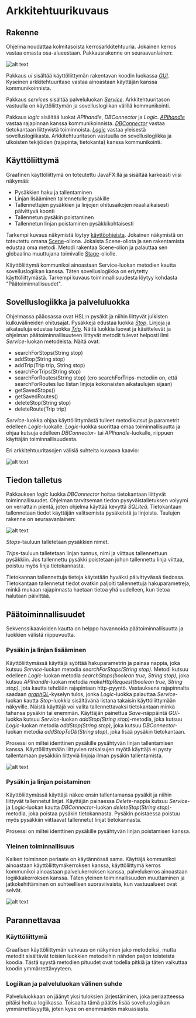 # Arkkitehtuurikuvaus
## Rakenne 

Ohjelma noudattaa kolmitasoista kerrosarkkitehtuuria. Jokainen kerros vastaa omasta osa-alueestaan. Pakkausrakenne on seuraavanlainen: 

![alt text](https://github.com/Faktatykki/ot-harjoitustyo/blob/master/projekti/HSLGatherer/dokumentaatio/kuvat/packages.png) 

Pakkaus *ui* sisältää käyttöliittymän rakentavan koodin luokassa [*GUI*](https://github.com/Faktatykki/ot-harjoitustyo/blob/master/projekti/HSLGatherer/src/main/java/ui/GUI.java). Kyseinen arkkitehtuuritaso vastaa ainoastaan käyttäjän kanssa kommunikoinnista. 

Pakkaus *services* sisältää palveluluokan [*Service*](https://github.com/Faktatykki/ot-harjoitustyo/blob/master/projekti/HSLGatherer/src/main/java/services/Service.java). Arkkitehtuuritason vastuulla on käyttöliittymän ja sovelluslogiikan välillä kommunikointi. 

Pakkaus *logic* sisältää luokat *APIhandle*, *DBConnector* ja *Logic*. [*APIhandle*](https://github.com/Faktatykki/ot-harjoitustyo/blob/master/projekti/HSLGatherer/src/main/java/logic/APIhandle.java) vastaa rajapinnan kanssa kommunikoinnista. [*DBConnector*](https://github.com/Faktatykki/ot-harjoitustyo/blob/master/projekti/HSLGatherer/src/main/java/logic/DBConnector.java) vastaa tietokantaan liittyvistä toiminnoista. [*Logic*](https://github.com/Faktatykki/ot-harjoitustyo/blob/master/projekti/HSLGatherer/src/main/java/logic/Logic.java) vastaa yleisestä sovelluslogiikasta. Arkkitehtuuritason vastuulla on sovelluslogiikka ja ulkoisten tekijöiden (rajapinta, tietokanta) kanssa kommunikointi.

## Käyttöliittymä

Graafinen käyttöliittymä on toteutettu JavaFX:llä ja sisältää karkeasti viisi näkymää: 

- Pysäkkien haku ja tallentaminen 
- Linjan lisääminen tallennetulle pysäkille 
- Tallennettujen pysäkkien ja linjojen ohitusaikojen reaaliaikaisesti päivittyvä koonti
- Tallennetun pysäkin poistaminen 
- Tallennetun linjan poistaminen pysäkkikohtaisesti 

Tarkempi kuvaus näkymistä löytyy [käyttöohjeista](https://github.com/Faktatykki/ot-harjoitustyo/blob/master/projekti/HSLGatherer/dokumentaatio/kayttoohje.md). Jokainen näkymistä on toteutettu omana [Scene](https://docs.oracle.com/javase/8/javafx/api/javafx/scene/Scene.html)-oliona. Jokaista Scene-oliota ja sen rakentamista edustaa oma metodi. Metodi rakentaa Scene-olion ja palauttaa sen globaalina muuttujana toimivalle [Stage](https://docs.oracle.com/javase/8/javafx/api/javafx/stage/Stage.html)-oliolle. 

Käyttöliittymä kommunikoi ainoastaan Service-luokan metodien kautta sovelluslogiikan kanssa. Täten sovelluslogiikka on eriytetty käyttöliittymästä. Tarkempi kuvaus toiminnallisuudesta löytyy kohdasta "Päätoiminnallisuudet". 

## Sovelluslogiikka ja palveluluokka 

Ohjelmassa pääosassa ovat HSL:n pysäkit ja niihin liittyvät julkisten kulkuvälineiden ohitusajat. Pysäkkejä edustaa luokka [*Stop*](https://github.com/Faktatykki/ot-harjoitustyo/blob/master/projekti/HSLGatherer/src/main/java/classes/Stop.java). Linjoja ja aikatauluja edustaa luokka [*Trip*](https://github.com/Faktatykki/ot-harjoitustyo/blob/master/projekti/HSLGatherer/src/main/java/classes/Trip.java). Näitä luokkia luovat ja käsittelevät ja ohjelman päätoiminnallisuuteen liittyvät metodit tulevat helposti ilmi *Service*-luokan metodeista. Näitä ovat: 

- searchForStops(String stop)
- addStop(String stop)
- addTrip(Trip trip, String stop)
- searchForTrips(String stop)
- searchForRoutes(String stop) (ero searchForTrips-metodiin on, että searchForRoutes luo listan linjoja kokonaisten aikataulujen sijaan)
- getSavedStops()
- getSavedRoutes()
- deleteStop(String stop)
- deleteRoute(Trip trip)

*Service*-luokka ohjaa käyttöliittymästä tulleet metodikutsut ja parametrit edelleen *Logic*-luokalle. *Logic*-luokka suorittaa omaa toiminnallisuutta ja ohjaa kutsuja edelleen *DBConnector*- tai *APIhandle*-luokalle, riippuen käyttäjän toiminnallisuudesta.

Eri arkkitehtuuritasojen välisiä suhteita kuvaava kaavio: 

![alt text](https://github.com/Faktatykki/ot-harjoitustyo/blob/master/projekti/HSLGatherer/dokumentaatio/kuvat/luokkakaavio.png)

## Tiedon talletus 

Pakkauksen *logic* luokka *DBConnector* hoitaa tietokantaan liittyvät toiminnallisuudet. Ohjelman tarvitseman tiedon pysyväistalletuksen volyymi on verrattain pientä, joten ohjelma käyttää kevyttä *SQLiteä*. Tietokantaan tallennetaan tiedot käyttäjän valitsemista pysäkeistä ja linjoista. Taulujen rakenne on seuraavanlainen: 

![alt text](https://github.com/Faktatykki/ot-harjoitustyo/blob/master/projekti/HSLGatherer/dokumentaatio/kuvat/tables.png) 

*Stops*-tauluun talletetaan pysäkkien nimet. 

*Trips*-tauluun talletetaan linjan tunnus, nimi ja viittaus tallennettuun pysäkkiin. Jos tallennettu pysäkki poistetaan johon tallennettu linja viittaa, poistuu myös linja tietokannasta. 

Tietokannan tallennettuja tietoja käytetään hyväksi päivittyvässä tiedossa. Tietokantaan tallennetut tiedot ovatkin paljolti tallennettuja hakuparametreja, minkä mukaan rajapinnasta haetaan tietoa yhä uudelleen, kun tietoa halutaan päivittää. 

## Päätoiminnallisuudet 

Sekvenssikaavioiden kautta on helppo havannoida päätoiminnallisuutta ja luokkien välistä riippuvuutta. 

### Pysäkin ja linjan lisääminen

Käyttöliittymässä käyttäjä syöttää hakuparametrin ja painaa nappia, joka kutsuu *Service*-luokan metodia *searchForStops(String stop)*. Metodi kutsuu edelleen *Logic*-luokan metodia *searchStops(boolean true, String stop)*, joka kutsuu *APIhandle*-luokan metodia *makeHttpRequest(boolean true, String stop)*, jota kautta tehdään rajapintaan http-pyyntö. Vastauksena rajapinnalta saadaan [*graphQL*](https://graphql.org/learn/)-kyselyn tulos, jonka *Logic*-luokka palauttaa *Service*-luokan kautta *Stop*-luokkia sisältävänä listana takaisin käyttöliittymään näkyville. Näistä käyttäjä voi valita tallennettavaksi tietokantaan minkä tahansa pysäkin tai enemmän. Käyttäjän painettua *Save*-näppäintä *GUI*-luokka kutsuu *Service*-luokan *addStop(String stop)*-metodia, joka kutsuu *Logic*-luokan metodia *addStop(String stop)*, joka kutsuu *DBConnector*-luokan metodia *addStopToDb(String stop)*, joka lisää pysäkin tietokantaan. 

Prosessi on miltei identtinen pysäkille pysähtyvän linjan tallentamisen kanssa. Käyttöliittymään liittyvien ratkaisujen myötä käyttäjä ei pysty tallentamaan pysäkkiin liittyviä linjoja ilman pysäkin tallentamista. 

![alt text](https://github.com/Faktatykki/ot-harjoitustyo/blob/master/projekti/HSLGatherer/dokumentaatio/kuvat/sekvenssi.png) 

### Pysäkin ja linjan poistaminen

Käyttöliittymässä käyttäjä näkee ensin tallentamansa pysäkit ja niihin liittyvät tallennetut linjat. Käyttäjän painaessa *Delete*-nappia kutsuu *Service*- ja *Logic*-luokan kautta *DBConnector*-luokan *deleteStop(String stop)*-metodia, joka poistaa pysäkin tietokannasta. Pysäkin poistaessa poistuu myös pysäkkiin viittaavat tallennetut linjat tietokannasta. 

Prosessi on miltei identtinen pysäkille pysähtyvän linjan poistamisen kanssa. 

### Yleinen toiminnallisuus 

Kaiken toiminnon periaate on käytännössä sama. Käyttäjä kommunikoi ainoastaan käyttöliittymäkerroksen kanssa, käyttöliittymä kerros kommunikoi ainoastaan palvelukerroksen kanssa, palvelukerros ainoastaan logiikkakerroksen kanssa. Täten yleinen toiminnallisuuden muuttaminen ja jatkokehittäminen on suhteellisen suoraviivaista, kun vastuualueet ovat selvät. 

![alt text](https://github.com/Faktatykki/ot-harjoitustyo/blob/master/projekti/HSLGatherer/dokumentaatio/kuvat/sekvenssiDelete.png) 

## Parannettavaa 

### Käyttöliittymä 

Graafisen käyttöliittymän vahvuus on näkymien jako metodeiksi, mutta metodit sisältävät toisien luokkien metodeihin nähden paljon toisteista koodia. Tästä syystä metodien pituudet ovat todella pitkiä ja täten vaikuttaa koodin ymmärrettävyyteen. 

### Logiikan ja palveluluokan välinen suhde 

Palveluluokkaan on jäänyt yksi tuloksien järjestäminen, joka periaatteessa pitäisi hoitua logiikassa. Toisaalta tämä päätös lisää sovelluslogiikan ymmärrettävyyttä, joten kyse on enemmänkin makuasiasta.

